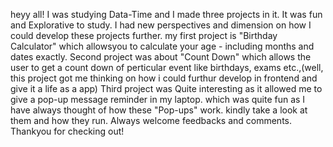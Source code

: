 heyy all! I was studying Data-Time and I made three projects in it. It was fun and Explorative to study. I had new perspectives and dimension on how I could develop these projects further. my first project is "Birthday Calculator" which allowsyou to calculate your age - including months and dates exactly. Second project was about "Count Down" which allows the user to get a count down of perticular event like birthdays, exams etc.,(well, this project got me thinking on how i could furthur develop in frontend and give it a life as a app) Third project was Quite interesting as it allowed me to give a pop-up message reminder in my laptop. which was quite fun as I have always thought of how these "Pop-ups" work. kindly take a look at them and how they run. Always welcome feedbacks and comments. Thankyou for checking out!
